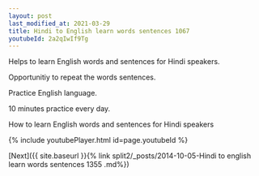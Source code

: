 ```yaml
---
layout: post
last_modified_at: 2021-03-29
title: Hindi to English learn words sentences 1067 
youtubeId: 2a2qIwIf9Tg
---
```

 
 
Helps to learn English words and sentences for Hindi speakers.

Opportunitiy to repeat the words sentences. 

Practice English language. 
 
10 minutes practice every day. 
 
How to learn English words and sentences for Hindi speakers 
 
{% include youtubePlayer.html id=page.youtubeId %}
 
 
[Next]({{ site.baseurl }}{% link  split2/_posts/2014-10-05-Hindi to english learn words sentences 1355 .md%})
 
